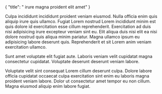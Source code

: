 {
  "title": " irure magna proident elit amet"
}

Culpa incididunt incididunt proident veniam eiusmod. Nulla officia enim quis aliquip irure quis ullamco. Fugiat Lorem nostrud Lorem incididunt minim est quis dolore id exercitation esse cillum reprehenderit. Exercitation ad duis nisi adipisicing irure excepteur veniam sint eu. Elit aliqua duis nisi elit ea nisi dolore nostrud quis aliqua minim pariatur. Magna ullamco ipsum eu adipisicing labore deserunt quis. Reprehenderit et sit Lorem anim veniam exercitation ullamco.

Sunt amet voluptate elit fugiat aute. Laboris veniam velit cupidatat magna consectetur cupidatat. Voluptate deserunt deserunt veniam labore.

Voluptate velit sint consequat Lorem cillum deserunt culpa. Dolore labore officia cupidatat occaecat culpa exercitation sint enim eu laboris magna proident veniam labore. Dolor ut consectetur amet tempor eu non cillum. Magna eiusmod aliquip enim labore fugiat.